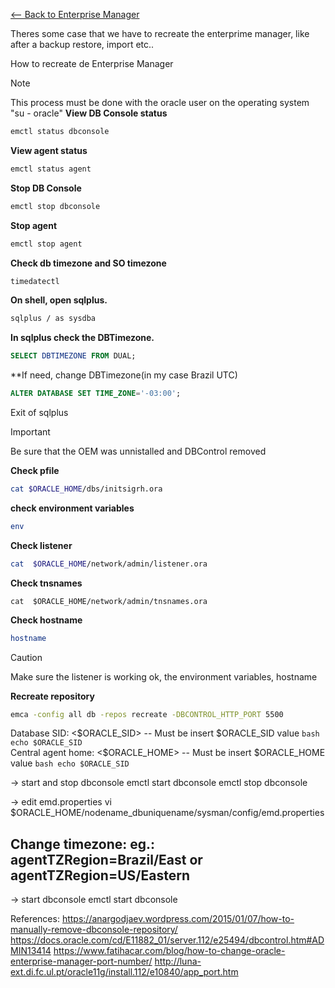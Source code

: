 [<-- Back to Enterprise Manager](https://github.com/mtemporim/Databases/tree/main/Oracle/11g/EM)


Theres some case that we have to recreate the enterprime manager, like after a backup restore, import etc..  

How to recreate de Enterprise Manager 

>[!NOTE]
>
>This process must be done with the oracle user on the operating system "su - oracle"
**View DB Console status**
```bash
emctl status dbconsole
```
**View agent status**
```bash
emctl status agent
```
**Stop DB Console**
```bash
emctl stop dbconsole
```
**Stop agent**
```bash
emctl stop agent
```
**Check db timezone and SO timezone**
```bash
timedatectl
```
**On shell, open sqlplus.**
```bash
sqlplus / as sysdba 
```
**In sqlplus check the DBTimezone.**
```sql
SELECT DBTIMEZONE FROM DUAL;
```
**If need, change DBTimezone(in my case Brazil UTC) 
```SQL
ALTER DATABASE SET TIME_ZONE='-03:00';
```

Exit of sqlplus

>[!IMPORTANT]
>
>Be sure that the OEM was unnistalled and DBControl removed

**Check pfile**
```bash
cat $ORACLE_HOME/dbs/initsigrh.ora
```
**check environment variables**
```bash
env
```
**Check listener**
```bash
cat  $ORACLE_HOME/network/admin/listener.ora
```
**Check tnsnames**
```bashs
cat  $ORACLE_HOME/network/admin/tnsnames.ora
```
**Check hostname**
```bash
hostname
```
>[!CAUTION]
>
>Make sure the listener is working ok, the environment variables, hostname

**Recreate repository**
```bash
emca -config all db -repos recreate -DBCONTROL_HTTP_PORT 5500
```

Database SID: <$ORACLE_SID>  -- Must be insert $ORACLE_SID value ```bash echo $ORACLE_SID```  
Central agent home: <$ORACLE_HOME> -- Must be insert $ORACLE_HOME value ```bash echo $ORACLE_SID```  



-> start and stop dbconsole
emctl start dbconsole
emctl stop dbconsole


-> edit emd.properties
vi $ORACLE_HOME/nodename_dbuniquename/sysman/config/emd.properties
## Change timezone: eg.: agentTZRegion=Brazil/East or agentTZRegion=US/Eastern

-> start dbconsole
emctl start dbconsole



References:
https://anargodjaev.wordpress.com/2015/01/07/how-to-manually-remove-dbconsole-repository/
https://docs.oracle.com/cd/E11882_01/server.112/e25494/dbcontrol.htm#ADMIN13414
https://www.fatihacar.com/blog/how-to-change-oracle-enterprise-manager-port-number/
http://luna-ext.di.fc.ul.pt/oracle11g/install.112/e10840/app_port.htm